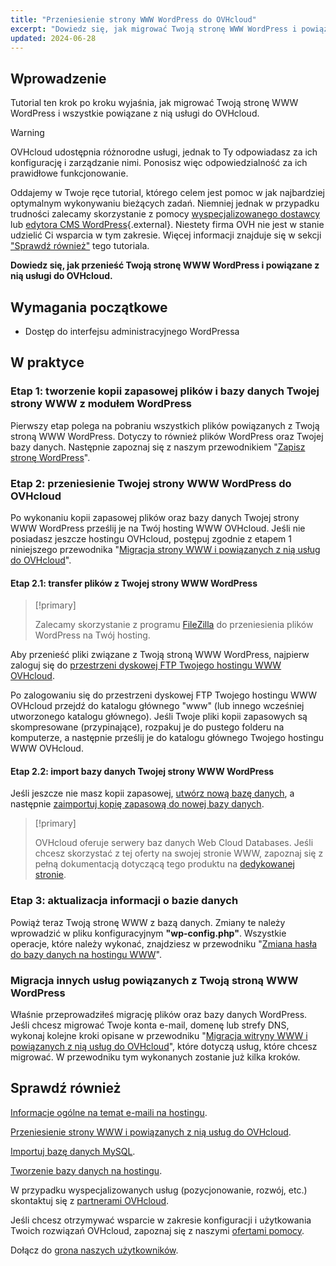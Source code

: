 ```yaml
---
title: "Przeniesienie strony WWW WordPress do OVHcloud"
excerpt: "Dowiedz się, jak migrować Twoją stronę WWW WordPress i powiązane z nią usługi do OVHcloud"
updated: 2024-06-28
---
```


## Wprowadzenie

Tutorial ten krok po kroku wyjaśnia, jak migrować Twoją stronę WWW WordPress i wszystkie powiązane z nią usługi do OVHcloud.

> [!warning]
>
> OVHcloud udostępnia różnorodne usługi, jednak to Ty odpowiadasz za ich konfigurację i zarządzanie nimi. Ponosisz więc odpowiedzialność za ich prawidłowe funkcjonowanie.
>
> Oddajemy w Twoje ręce tutorial, którego celem jest pomoc w jak najbardziej optymalnym wykonywaniu bieżących zadań. Niemniej jednak w przypadku trudności zalecamy skorzystanie z pomocy [wyspecjalizowanego dostawcy](/links/partner) lub [edytora CMS WordPress](https://wordpress.com/support/){.external}. Niestety firma OVH nie jest w stanie udzielić Ci wsparcia w tym zakresie. Więcej informacji znajduje się w sekcji ["Sprawdź również"](#go-further) tego tutoriala.
>

**Dowiedz się, jak przenieść Twoją stronę WWW WordPress i powiązane z nią usługi do OVHcloud.**

## Wymagania początkowe

- Dostęp do interfejsu administracyjnego WordPressa

## W praktyce

### Etap 1: tworzenie kopii zapasowej plików i bazy danych Twojej strony WWW z modułem WordPress

Pierwszy etap polega na pobraniu wszystkich plików powiązanych z Twoją stroną WWW WordPress. Dotyczy to również plików WordPress oraz Twojej bazy danych. Następnie zapoznaj się z naszym przewodnikiem "[Zapisz stronę WordPress](/pages/web_cloud/web_hosting/how_to_backup_your_wordpress)".

### Etap 2: przeniesienie Twojej strony WWW WordPress do OVHcloud

Po wykonaniu kopii zapasowej plików oraz bazy danych Twojej strony WWW WordPress prześlij je na Twój hosting WWW OVHcloud. Jeśli nie posiadasz jeszcze hostingu OVHcloud, postępuj zgodnie z etapem 1 niniejszego przewodnika "[Migracja strony WWW i powiązanych z nią usług do OVHcloud](/pages/web_cloud/web_hosting/hosting_migrating_to_ovh)".

#### Etap 2.1: transfer plików z Twojej strony WWW WordPress

> [!primary]
>
> Zalecamy skorzystanie z programu [FileZilla](/pages/web_cloud/web_hosting/ftp_filezilla_user_guide) do przeniesienia plików WordPress na Twój hosting.
>

Aby przenieść pliki związane z Twoją stroną WWW WordPress, najpierw zaloguj się do [przestrzeni dyskowej FTP Twojego hostingu WWW OVHcloud](/pages/web_cloud/web_hosting/ftp_connection).

Po zalogowaniu się do przestrzeni dyskowej FTP Twojego hostingu WWW OVHcloud przejdź do katalogu głównego "www" (lub innego wcześniej utworzonego katalogu głównego). Jeśli Twoje pliki kopii zapasowych są skompresowane (przypinające), rozpakuj je do pustego folderu na komputerze, a następnie prześlij je do katalogu głównego Twojego hostingu WWW OVHcloud.

#### Etap 2.2: import bazy danych Twojej strony WWW WordPress

Jeśli jeszcze nie masz kopii zapasowej, [utwórz nową bazę danych](/pages/web_cloud/web_hosting/sql_create_database), a następnie [zaimportuj kopię zapasową do nowej bazy danych](/pages/web_cloud/web_hosting/sql_importing_mysql_database).

> [!primary]
>
> OVHcloud oferuje serwery baz danych Web Cloud Databases. Jeśli chcesz skorzystać z tej oferty na swojej stronie WWW, zapoznaj się z pełną dokumentacją dotyczącą tego produktu na [dedykowanej stronie](/links/web/databases).
>

### Etap 3: aktualizacja informacji o bazie danych

Powiąż teraz Twoją stronę WWW z bazą danych. Zmiany te należy wprowadzić w pliku konfiguracyjnym **"wp-config.php"**. Wszystkie operacje, które należy wykonać, znajdziesz w przewodniku "[Zmiana hasła do bazy danych na hostingu WWW](/pages/web_cloud/web_hosting/sql_change_password)".

### Migracja innych usług powiązanych z Twoją stroną WWW WordPress

Właśnie przeprowadziłeś migrację plików oraz bazy danych WordPress. Jeśli chcesz migrować Twoje konta e-mail, domenę lub strefy DNS, wykonaj kolejne kroki opisane w przewodniku "[Migracja witryny WWW i powiązanych z nią usług do OVHcloud](/pages/web_cloud/web_hosting/hosting_migrating_to_ovh)", które dotyczą usług, które chcesz migrować. W przewodniku tym wykonanych zostanie już kilka kroków.

## Sprawdź również <a name="go-further"></a>

[Informacje ogólne na temat e-maili na hostingu](/pages/web_cloud/email_and_collaborative_solutions/mx_plan/email_generalities).

[Przeniesienie strony WWW i powiązanych z nią usług do OVHcloud](/pages/web_cloud/web_hosting/hosting_migrating_to_ovh).

[Importuj bazę danych MySQL](/pages/web_cloud/web_hosting/sql_importing_mysql_database).

[Tworzenie bazy danych na hostingu](/pages/web_cloud/web_hosting/sql_create_database).
 
W przypadku wyspecjalizowanych usług (pozycjonowanie, rozwój, etc.) skontaktuj się z [partnerami OVHcloud](/links/partner).
 
Jeśli chcesz otrzymywać wsparcie w zakresie konfiguracji i użytkowania Twoich rozwiązań OVHcloud, zapoznaj się z naszymi [ofertami pomocy](/links/support).
 
Dołącz do [grona naszych użytkowników](/links/community).